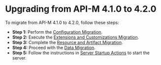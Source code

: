 # Upgrading from API-M 4.1.0 to 4.2.0


To migrate from API-M 4.1.0 to 4.2.0, follow these steps:
- **Step 1:** Perform the [Configuration Migration](config-migration.md).
- **Step 2:** Execute the [Extensions and Customizations Migration](extensions-and-customizations-migration.md).
- **Step 3:** Complete the [Resource and Artifact Migration](resource-and-artifact-migration.md).
- **Step 4:** Proceed with the [Data Migration](data-migration.md).
- **Step 5:** Follow the instructions in [Server Startup Actions](server-startup-actions.md) to start the server.


